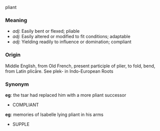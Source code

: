 pliant
### Meaning
+ _adj_: Easily bent or flexed; pliable
+ _adj_: Easily altered or modified to fit conditions; adaptable
+ _adj_: Yielding readily to influence or domination; compliant

### Origin

Middle English, from Old French, present participle of plier, to fold, bend, from Latin plicāre. See plek- in Indo-European Roots

### Synonym

__eg__: the tsar had replaced him with a more pliant successor

+ COMPLIANT

__eg__: memories of Isabelle lying pliant in his arms

+ SUPPLE


